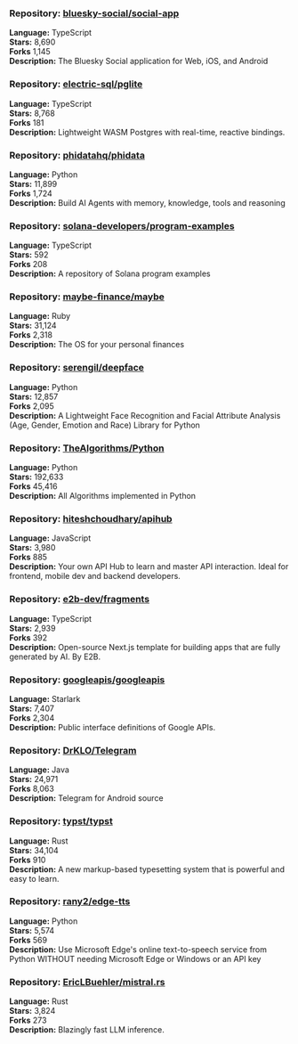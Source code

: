 ### **Repository:** [bluesky-social/social-app](https://github.com/bluesky-social/social-app)  

**Language:** TypeScript  
**Stars:** 8,690  
**Forks** 1,145  
**Description:** The Bluesky Social application for Web, iOS, and Android  

### **Repository:** [electric-sql/pglite](https://github.com/electric-sql/pglite)  

**Language:** TypeScript  
**Stars:** 8,768  
**Forks** 181  
**Description:** Lightweight WASM Postgres with real-time, reactive bindings.  

### **Repository:** [phidatahq/phidata](https://github.com/phidatahq/phidata)  

**Language:** Python  
**Stars:** 11,899  
**Forks** 1,724  
**Description:** Build AI Agents with memory, knowledge, tools and reasoning  

### **Repository:** [solana-developers/program-examples](https://github.com/solana-developers/program-examples)  

**Language:** TypeScript  
**Stars:** 592  
**Forks** 208  
**Description:** A repository of Solana program examples  

### **Repository:** [maybe-finance/maybe](https://github.com/maybe-finance/maybe)  

**Language:** Ruby  
**Stars:** 31,124  
**Forks** 2,318  
**Description:** The OS for your personal finances  

### **Repository:** [serengil/deepface](https://github.com/serengil/deepface)  

**Language:** Python  
**Stars:** 12,857  
**Forks** 2,095  
**Description:** A Lightweight Face Recognition and Facial Attribute Analysis (Age, Gender, Emotion and Race) Library for Python  

### **Repository:** [TheAlgorithms/Python](https://github.com/TheAlgorithms/Python)  

**Language:** Python  
**Stars:** 192,633  
**Forks** 45,416  
**Description:** All Algorithms implemented in Python  

### **Repository:** [hiteshchoudhary/apihub](https://github.com/hiteshchoudhary/apihub)  

**Language:** JavaScript  
**Stars:** 3,980  
**Forks** 885  
**Description:** Your own API Hub to learn and master API interaction. Ideal for frontend, mobile dev and backend developers.  

### **Repository:** [e2b-dev/fragments](https://github.com/e2b-dev/fragments)  

**Language:** TypeScript  
**Stars:** 2,939  
**Forks** 392  
**Description:** Open-source Next.js template for building apps that are fully generated by AI. By E2B.  

### **Repository:** [googleapis/googleapis](https://github.com/googleapis/googleapis)  

**Language:** Starlark  
**Stars:** 7,407  
**Forks** 2,304  
**Description:** Public interface definitions of Google APIs.  

### **Repository:** [DrKLO/Telegram](https://github.com/DrKLO/Telegram)  

**Language:** Java  
**Stars:** 24,971  
**Forks** 8,063  
**Description:** Telegram for Android source  

### **Repository:** [typst/typst](https://github.com/typst/typst)  

**Language:** Rust  
**Stars:** 34,104  
**Forks** 910  
**Description:** A new markup-based typesetting system that is powerful and easy to learn.  

### **Repository:** [rany2/edge-tts](https://github.com/rany2/edge-tts)  

**Language:** Python  
**Stars:** 5,574  
**Forks** 569  
**Description:** Use Microsoft Edge's online text-to-speech service from Python WITHOUT needing Microsoft Edge or Windows or an API key  

### **Repository:** [EricLBuehler/mistral.rs](https://github.com/EricLBuehler/mistral.rs)  

**Language:** Rust  
**Stars:** 3,824  
**Forks** 273  
**Description:** Blazingly fast LLM inference.  

